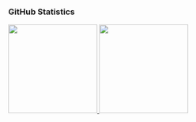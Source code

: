### GitHub Statistics

<div>
<a href="https://github.com/Dieguito-py">
  <img height="180em" src="https://github-readme-stats.vercel.app/api?username=Dieguito-py&show_icons=true&theme=dark&include_all_commits=true&count_private=true"/>
  <img height="180em" src="https://github-readme-stats.vercel.app/api/top-langs/?username=Dieguito-py&layout=compact&langs_count=7&theme=dark"/>
</div>
